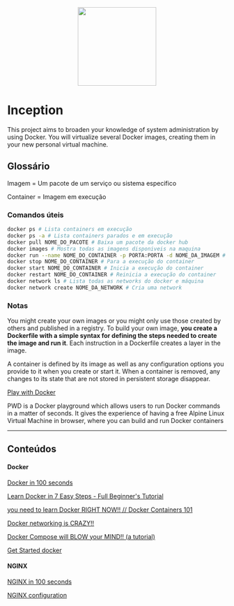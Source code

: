 <div align="center">
<img src="https://alphaville.github.io/optimization-engine/img/docker.gif" width="180" />
</div>

# Inception

This project aims to broaden your knowledge of system administration by using Docker. You will virtualize several Docker images, creating them in your new personal virtual machine.

## Glossário

Imagem = Um pacote de um serviço ou sistema especifico

Container = Imagem em execução

### Comandos úteis

```sh
docker ps # Lista containers em execução
docker ps -a # Lista containers parados e em execução
docker pull NOME_DO_PACOTE # Baixa um pacote da docker hub
docker images # Mostra todas as imagens disponiveis na maquina
docker run --name NOME_DO_CONTAINER -p PORTA:PORTA -d NOME_DA_IMAGEM # Inicia um container com um nome em uma porta baseado na imagem especifica
docker stop NOME_DO_CONTAINER # Para a execução do container
docker start NOME_DO_CONTAINER # Inicia a execução do container
docker restart NOME_DO_CONTAINER # Reinicia a execução do container
docker network ls # Lista todas as networks do docker e máquina
docker network create NOME_DA_NETWORK # Cria uma network
```

### Notas

You might create your own images or you might only use those created by others and published in a registry. To build your own image, **you create a Dockerfile with a simple syntax for defining the steps needed to create the image and run it**. Each instruction in a Dockerfile creates a layer in the image.

A container is defined by its image as well as any configuration options you provide to it when you create or start it. When a container is removed, any changes to its state that are not stored in persistent storage disappear.

[Play with Docker](https://labs.play-with-docker.com/)

PWD is a Docker playground which allows users to run Docker commands in a matter of seconds. It gives the experience of having a free Alpine Linux Virtual Machine in browser, where you can build and run Docker containers

---

## Conteúdos

#### Docker

[Docker in 100 seconds](https://www.youtube.com/watch?v=Gjnup-PuquQ)

[Learn Docker in 7 Easy Steps - Full Beginner's Tutorial](https://www.youtube.com/watch?v=gAkwW2tuIqE)

[you need to learn Docker RIGHT NOW!! // Docker Containers 101](https://www.youtube.com/watch?v=eGz9DS-aIeY)

[Docker networking is CRAZY!!](https://www.youtube.com/watch?v=bKFMS5C4CG0)

[Docker Compose will BLOW your MIND!! (a tutorial)](https://www.youtube.com/watch?v=DM65_JyGxCo)

[Get Started docker](https://docs.docker.com/get-started/)

#### NGINX

[NGINX in 100 seconds](https://www.youtube.com/watch?v=JKxlsvZXG7c)

[NGINX configuration](https://www.nginx.com/resources/wiki/start/topics/examples/full/)

